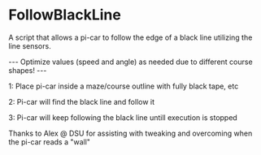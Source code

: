 # FollowBlackLine
A script that allows a pi-car to follow the edge of a black line utilizing the line sensors.

--- Optimize values (speed and angle) as needed due to different course shapes! ---

1: Place pi-car inside a maze/course outline with fully black tape, etc

2: Pi-car will find the black line and follow it

3: Pi-car will keep following the black line untill execution is stopped

Thanks to Alex @ DSU for assisting with tweaking and overcoming when the pi-car reads a "wall"
